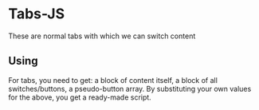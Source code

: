 # Tabs-JS
These are normal tabs with which we can switch content 
<h2>Using</h2>
For tabs, you need to get: a block of content itself, a block of all switches/buttons, a pseudo-button array.
By substituting your own values for the above, you get a ready-made script.
